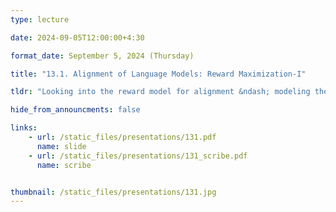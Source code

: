 ```yaml
---
type: lecture

date: 2024-09-05T12:00:00+4:30

format_date: September 5, 2024 (Thursday)

title: "13.1. Alignment of Language Models: Reward Maximization-I"

tldr: "Looking into the reward model for alignment &ndash; modeling the alignment procedure as reinforcement learning, the architecture of reward model, training the reward model, gathering preference data (RLHF vs RLAIF), reward maximization objective."

hide_from_announcments: false

links: 
    - url: /static_files/presentations/131.pdf
      name: slide
    - url: /static_files/presentations/131_scribe.pdf
      name: scribe


thumbnail: /static_files/presentations/131.jpg
---
```

<!-- Other additional contents using markdown -->
